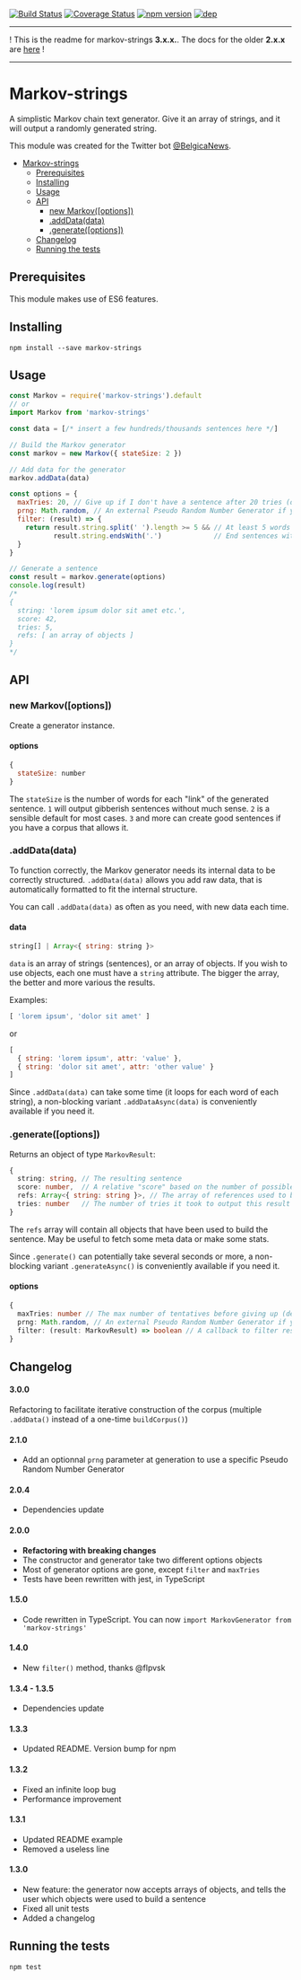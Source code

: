 [![Build Status](https://travis-ci.org/scambier/markov-strings.svg?branch=master)](https://travis-ci.org/scambier/markov-strings)
[![Coverage Status](https://coveralls.io/repos/github/scambier/markov-strings/badge.svg?branch=master)](https://coveralls.io/github/scambier/markov-strings?branch=master)
[![npm version](https://badge.fury.io/js/markov-strings.svg)](https://badge.fury.io/js/markov-strings) [![dep](https://david-dm.org/scambier/markov-strings.svg)](https://david-dm.org/scambier/markov-strings#info=devDependencies)

---
! This is the readme for markov-strings **3.x.x.**. The docs for the older **2.x.x** are [here](https://github.com/scambier/markov-strings/tree/v2) !

---

# Markov-strings

A simplistic Markov chain text generator.
Give it an array of strings, and it will output a randomly generated string.

This module was created for the Twitter bot [@BelgicaNews](https://twitter.com/BelgicaNews).

- [Markov-strings](#markov-strings)
  - [Prerequisites](#prerequisites)
  - [Installing](#installing)
  - [Usage](#usage)
  - [API](#api)
    - [new Markov([options])](#new-markovoptions)
    - [.addData(data)](#adddatadata)
    - [.generate([options])](#generateoptions)
  - [Changelog](#changelog)
  - [Running the tests](#running-the-tests)

## Prerequisites

This module makes use of ES6 features.

## Installing

`npm install --save markov-strings`

## Usage

```js
const Markov = require('markov-strings').default
// or
import Markov from 'markov-strings'

const data = [/* insert a few hundreds/thousands sentences here */]

// Build the Markov generator
const markov = new Markov({ stateSize: 2 })

// Add data for the generator
markov.addData(data)

const options = {
  maxTries: 20, // Give up if I don't have a sentence after 20 tries (default is 10)
  prng: Math.random, // An external Pseudo Random Number Generator if you want to get seeded results
  filter: (result) => {
    return result.string.split(' ').length >= 5 && // At least 5 words
           result.string.endsWith('.')             // End sentences with a dot.
  }
}

// Generate a sentence
const result = markov.generate(options)
console.log(result)
/*
{
  string: 'lorem ipsum dolor sit amet etc.',
  score: 42,
  tries: 5,
  refs: [ an array of objects ]
}
*/
```

## API

### new Markov([options])

Create a generator instance.

#### options

```js
{
  stateSize: number
}
```

The `stateSize` is the number of words for each "link" of the generated sentence. `1` will output gibberish sentences without much sense. `2` is a sensible default for most cases. `3` and more can create good sentences if you have a corpus that allows it.

### .addData(data)

To function correctly, the Markov generator needs its internal data to be correctly structured. `.addData(data)` allows you add raw data, that is automatically formatted to fit the internal structure.

You can call `.addData(data)` as often as you need, with new data each time.

#### data

```js
string[] | Array<{ string: string }>
```

`data` is an array of strings (sentences), or an array of objects. If you wish to use objects, each one must have a `string` attribute. The bigger the array, the better and more various the results.

Examples:

```js
[ 'lorem ipsum', 'dolor sit amet' ]
```

or

```js
[
  { string: 'lorem ipsum', attr: 'value' },
  { string: 'dolor sit amet', attr: 'other value' }
]
```

Since `.addData(data)` can take some time (it loops for each word of each string), a non-blocking variant `.addDataAsync(data)` is conveniently available if you need it.

### .generate([options])

Returns an object of type `MarkovResult`:

```ts
{
  string: string, // The resulting sentence
  score: number,  // A relative "score" based on the number of possible permutations. Higher is "better", but the actual value depends on your corpus
  refs: Array<{ string: string }>, // The array of references used to build the sentence
  tries: number   // The number of tries it took to output this result
}
```

The `refs` array will contain all objects that have been used to build the sentence. May be useful to fetch some meta data or make some stats.

Since `.generate()` can potentially take several seconds or more, a non-blocking variant `.generateAsync()` is conveniently available if you need it.

#### options

```ts
{
  maxTries: number // The max number of tentatives before giving up (default is 10)
  prng: Math.random, // An external Pseudo Random Number Generator if you want to get seeded results
  filter: (result: MarkovResult) => boolean // A callback to filter results (see example above)
}
```

## Changelog

#### 3.0.0

Refactoring to facilitate iterative construction of the corpus (multiple `.addData()` instead of a one-time `buildCorpus()`)

#### 2.1.0

- Add an optionnal `prng` parameter at generation to use a specific Pseudo Random Number Generator

#### 2.0.4

- Dependencies update

#### 2.0.0

- **Refactoring with breaking changes**
- The constructor and generator take two different options objects
- Most of generator options are gone, except `filter` and `maxTries`
- Tests have been rewritten with jest, in TypeScript

#### 1.5.0

- Code rewritten in TypeScript. You can now `import MarkovGenerator from 'markov-strings'`

#### 1.4.0

- New `filter()` method, thanks @flpvsk

#### 1.3.4 - 1.3.5

- Dependencies update

#### 1.3.3

- Updated README. Version bump for npm

#### 1.3.2

- Fixed an infinite loop bug
- Performance improvement

#### 1.3.1

- Updated README example
- Removed a useless line

#### 1.3.0

- New feature: the generator now accepts arrays of objects, and tells the user which objects were used to build a sentence
- Fixed all unit tests
- Added a changelog

## Running the tests

`npm test`
